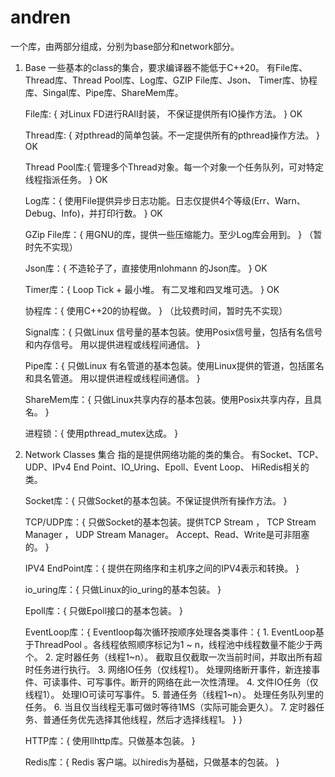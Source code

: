 # andren
一个库，由两部分组成，分别为base部分和network部分。

1. Base 
    一些基本的class的集合，要求编译器不能低于C++20。
    有File库、Thread库、Thread Pool库、Log库、GZIP File库、Json、
    Timer库、协程库、Singal库、Pipe库、ShareMem库。

    File库: {
        对Linux FD进行RAII封装， 不保证提供所有IO操作方法。
    } OK

    Thread库: {
        对pthread的简单包装。不一定提供所有的pthread操作方法。
    } OK

    Thread Pool库:{
        管理多个Thread对象。每一个对象一个任务队列，可对特定线程指派任务。
    } OK

    Log库：{
        使用File提供异步日志功能。日志仅提供4个等级(Err、Warn、Debug、Info)，并打印行数。
    } OK

    GZip File库：{
        用GNU的库，提供一些压缩能力。至少Log库会用到。
    } （暂时先不实现）

    Json库：{
        不造轮子了，直接使用nlohmann 的Json库。
    } OK

    Timer库：{
        Loop Tick + 最小堆。 有二叉堆和四叉堆可选。
    } OK

    协程库：{
        使用C++20的协程做。
    } （比较费时间，暂时先不实现）

    Signal库：{
        只做Linux 信号量的基本包装。使用Posix信号量，包括有名信号和内存信号。
        用以提供进程或线程间通信。
    } 

    Pipe库：{
        只做Linux 有名管道的基本包装。使用Linux提供的管道，包括匿名和具名管道。
        用以提供进程或线程间通信。
    } 

    ShareMem库：{
        只做Linux共享内存的基本包装。使用Posix共享内存，且具名。
    }

    进程锁：{
      使用pthread_mutex达成。
    }


3. Network Classes 集合
    指的是提供网络功能的类的集合。
    有Socket、TCP、UDP、IPv4 End Point、IO_Uring、Epoll、Event Loop、
    HiRedis相关的类。
    
    Socket库：{
        只做Socket的基本包装。不保证提供所有操作方法。
    }

    TCP/UDP库：{
        只做Socket的基本包装。提供TCP Stream ， TCP Stream Manager ， UDP Stream Manager。
        Accept、Read、Write是可非阻塞的。
    }

    IPV4 EndPoint库：{
        提供在网络序和主机序之间的IPV4表示和转换。
    }

    io_uring库：{
        只做Linux的io_uring的基本包装。
    }

    Epoll库：{
        只做Epoll接口的基本包装。
    }

    EventLoop库：{
        Eventloop每次循环按顺序处理各类事件：{
            1. EventLoop基于ThreadPool 。各线程依照顺序标记为1 ~ n，线程池中线程数量不能少于两个。
            2. 定时器任务（线程1~n）。 截取且仅截取一次当前时间，并取出所有超时任务进行执行。
            3. 网络IO任务（仅线程1）。 处理网络断开事件，新连接事件、可读事件、可写事件。断开的网络在此一次性清理。
            4. 文件IO任务（仅线程1）。 处理IO可读可写事件。
            5. 普通任务（线程1~n）。 处理任务队列里的任务。
            6. 当且仅当线程无事可做时等待1MS（实际可能会更久）。
            7. 定时器任务、普通任务优先选择其他线程，然后才选择线程1。
        }
    }

    HTTP库：{
        使用llhttp库。只做基本包装。
    } 

    Redis库：{
        Redis 客户端。以hiredis为基础，只做基本的包装。
    }

